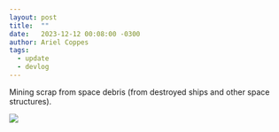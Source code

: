 ```yaml
---
layout: post
title:  ""
date:   2023-12-12 00:08:00 -0300
author: Ariel Coppes
tags:
  - update
  - devlog
---
```


Mining scrap from space debris (from destroyed ships and other space structures).

<div class="post-image">
<img src="/assets/shipminer-debriesscrapmining-01.gif" />
</div>
